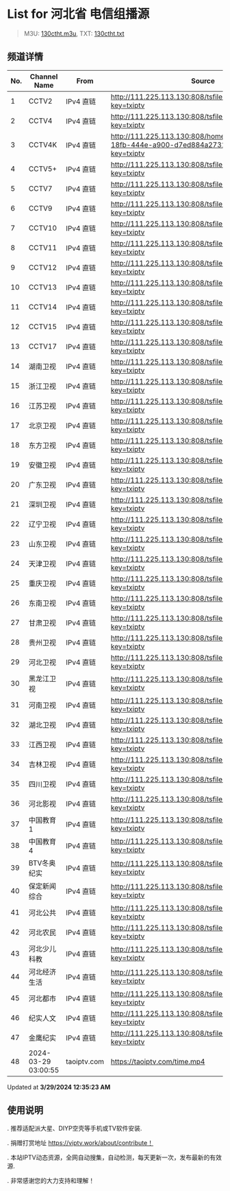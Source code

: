 # List for **河北省 电信组播源**

> M3U: [130ctht.m3u](/130ctht.m3u), TXT: [130ctht.txt](/txt/130ctht.txt)

## 频道详情

| No. | Channel Name | From | Source |
| --- | ------------ | ---- | ------ |
| 1 | CCTV2 | IPv4 直链 | <http://111.225.113.130:808/tsfile/live/0002_1.m3u8?key=txiptv> |
| 2 | CCTV4 | IPv4 直链 | <http://111.225.113.130:808/tsfile/live/0004_1.m3u8?key=txiptv> |
| 3 | CCTV4K | IPv4 直链 | <http://111.225.113.130:808/home/storager/6bbc84c2-18fb-444e-a900-d7ed884a2731/live/0001_1.m3u8?key=txiptv> |
| 4 | CCTV5+ | IPv4 直链 | <http://111.225.113.130:808/tsfile/live/0017_1.m3u8?key=txiptv> |
| 5 | CCTV7 | IPv4 直链 | <http://111.225.113.130:808/tsfile/live/0007_1.m3u8?key=txiptv> |
| 6 | CCTV9 | IPv4 直链 | <http://111.225.113.130:808/tsfile/live/0009_1.m3u8?key=txiptv> |
| 7 | CCTV10 | IPv4 直链 | <http://111.225.113.130:808/tsfile/live/0010_1.m3u8?key=txiptv> |
| 8 | CCTV11 | IPv4 直链 | <http://111.225.113.130:808/tsfile/live/0011_1.m3u8?key=txiptv> |
| 9 | CCTV12 | IPv4 直链 | <http://111.225.113.130:808/tsfile/live/0012_1.m3u8?key=txiptv> |
| 10 | CCTV13 | IPv4 直链 | <http://111.225.113.130:808/tsfile/live/0013_1.m3u8?key=txiptv> |
| 11 | CCTV14 | IPv4 直链 | <http://111.225.113.130:808/tsfile/live/0014_1.m3u8?key=txiptv> |
| 12 | CCTV15 | IPv4 直链 | <http://111.225.113.130:808/tsfile/live/0015_1.m3u8?key=txiptv> |
| 13 | CCTV17 | IPv4 直链 | <http://111.225.113.130:808/tsfile/live/0016_1.m3u8?key=txiptv> |
| 14 | 湖南卫视 | IPv4 直链 | <http://111.225.113.130:808/tsfile/live/1009_1.m3u8?key=txiptv> |
| 15 | 浙江卫视 | IPv4 直链 | <http://111.225.113.130:808/tsfile/live/1010_1.m3u8?key=txiptv> |
| 16 | 江苏卫视 | IPv4 直链 | <http://111.225.113.130:808/tsfile/live/1011_1.m3u8?key=txiptv> |
| 17 | 北京卫视 | IPv4 直链 | <http://111.225.113.130:808/tsfile/live/1014_1.m3u8?key=txiptv> |
| 18 | 东方卫视 | IPv4 直链 | <http://111.225.113.130:808/tsfile/live/1025_1.m3u8?key=txiptv> |
| 19 | 安徽卫视 | IPv4 直链 | <http://111.225.113.130:808/tsfile/live/1012_1.m3u8?key=txiptv> |
| 20 | 广东卫视 | IPv4 直链 | <http://111.225.113.130:808/tsfile/live/1027_1.m3u8?key=txiptv> |
| 21 | 深圳卫视 | IPv4 直链 | <http://111.225.113.130:808/tsfile/live/1023_1.m3u8?key=txiptv> |
| 22 | 辽宁卫视 | IPv4 直链 | <http://111.225.113.130:808/tsfile/live/1016_1.m3u8?key=txiptv> |
| 23 | 山东卫视 | IPv4 直链 | <http://111.225.113.130:808/tsfile/live/1017_1.m3u8?key=txiptv> |
| 24 | 天津卫视 | IPv4 直链 | <http://111.225.113.130:808/tsfile/live/1015_1.m3u8?key=txiptv> |
| 25 | 重庆卫视 | IPv4 直链 | <http://111.225.113.130:808/tsfile/live/1026_1.m3u8?key=txiptv> |
| 26 | 东南卫视 | IPv4 直链 | <http://111.225.113.130:808/tsfile/live/1013_1.m3u8?key=txiptv> |
| 27 | 甘肃卫视 | IPv4 直链 | <http://111.225.113.130:808/tsfile/live/0141_1.m3u8?key=txiptv> |
| 28 | 贵州卫视 | IPv4 直链 | <http://111.225.113.130:808/tsfile/live/1022_1.m3u8?key=txiptv> |
| 29 | 河北卫视 | IPv4 直链 | <http://111.225.113.130:808/tsfile/live/0018_1.m3u8?key=txiptv> |
| 30 | 黑龙江卫视 | IPv4 直链 | <http://111.225.113.130:808/tsfile/live/1019_1.m3u8?key=txiptv> |
| 31 | 河南卫视 | IPv4 直链 | <http://111.225.113.130:808/tsfile/live/1018_1.m3u8?key=txiptv> |
| 32 | 湖北卫视 | IPv4 直链 | <http://111.225.113.130:808/tsfile/live/1024_1.m3u8?key=txiptv> |
| 33 | 江西卫视 | IPv4 直链 | <http://111.225.113.130:808/tsfile/live/1021_1.m3u8?key=txiptv> |
| 34 | 吉林卫视 | IPv4 直链 | <http://111.225.113.130:808/tsfile/live/1028_1.m3u8?key=txiptv> |
| 35 | 四川卫视 | IPv4 直链 | <http://111.225.113.130:808/tsfile/live/1020_1.m3u8?key=txiptv> |
| 36 | 河北影视 | IPv4 直链 | <http://111.225.113.130:808/tsfile/live/1001_1.m3u8?key=txiptv> |
| 37 | 中国教育1 | IPv4 直链 | <http://111.225.113.130:808/tsfile/live/1034_1.m3u8?key=txiptv> |
| 38 | 中国教育4 | IPv4 直链 | <http://111.225.113.130:808/tsfile/live/1038_1.m3u8?key=txiptv> |
| 39 | BTV冬奥纪实 | IPv4 直链 | <http://111.225.113.130:808/tsfile/live/1035_1.m3u8?key=txiptv> |
| 40 | 保定新闻综合 | IPv4 直链 | <http://111.225.113.130:808/tsfile/live/1006_1.m3u8?key=txiptv> |
| 41 | 河北公共 | IPv4 直链 | <http://111.225.113.130:808/tsfile/live/1003_1.m3u8?key=txiptv> |
| 42 | 河北农民 | IPv4 直链 | <http://111.225.113.130:808/tsfile/live/1004_1.m3u8?key=txiptv> |
| 43 | 河北少儿科教 | IPv4 直链 | <http://111.225.113.130:808/tsfile/live/1002_1.m3u8?key=txiptv> |
| 44 | 河北经济生活 | IPv4 直链 | <http://111.225.113.130:808/tsfile/live/0019_1.m3u8?key=txiptv> |
| 45 | 河北都市 | IPv4 直链 | <http://111.225.113.130:808/tsfile/live/1000_1.m3u8?key=txiptv> |
| 46 | 纪实人文 | IPv4 直链 | <http://111.225.113.130:808/tsfile/live/1033_1.m3u8?key=txiptv> |
| 47 | 金鹰纪实 | IPv4 直链 | <http://111.225.113.130:808/tsfile/live/1036_1.m3u8?key=txiptv> |
| 48 | 2024-03-29 03:00:55 | taoiptv.com | <https://taoiptv.com/time.mp4> |

Updated at **3/29/2024 12:35:23 AM**

## 使用说明

. 推荐适配派大星、DIYP空壳等手机或TV软件安装.

. 捐赠打赏地址 https://viptv.work/about/contribute！

. 本站IPTV动态资源，全网自动搜集，自动检测，每天更新一次，发布最新的有效源.

. 非常感谢您的大力支持和理解！